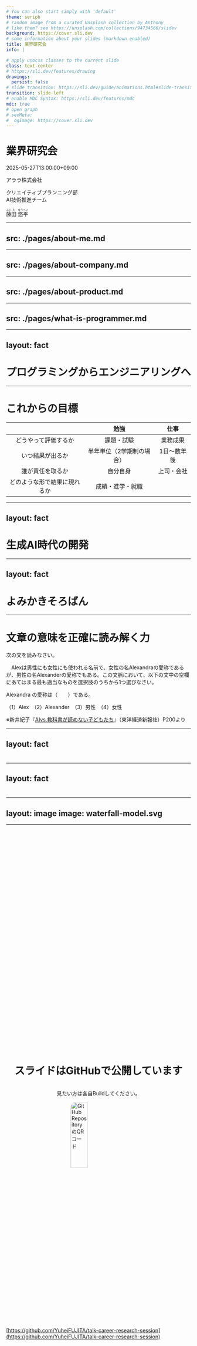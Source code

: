 ```yaml
---
# You can also start simply with 'default'
theme: seriph
# random image from a curated Unsplash collection by Anthony
# like them? see https://unsplash.com/collections/94734566/slidev
background: https://cover.sli.dev
# some information about your slides (markdown enabled)
title: 業界研究会
info: |

# apply unocss classes to the current slide
class: text-center
# https://sli.dev/features/drawing
drawings:
  persist: false
# slide transition: https://sli.dev/guide/animations.html#slide-transitions
transition: slide-left
# enable MDC Syntax: https://sli.dev/features/mdc
mdc: true
# open graph
# seoMeta:
#  ogImage: https://cover.sli.dev
---
```


# 業界研究会

2025-05-27T13:00:00+09:00

アララ株式会社

クリエイティブプランニング部<br>AI技術推進チーム

<ruby>藤<rt>ふじ</rt></ruby><ruby>田<rt>た</rt></ruby> <ruby>悠<rt>ゆう</rt></ruby><ruby>平<rt>へい</rt></ruby>

---
src: ./pages/about-me.md
---

---
src: ./pages/about-company.md
---

---
src: ./pages/about-product.md
---

---
src: ./pages/what-is-programmer.md
---

---
layout: fact
---

# プログラミングからエンジニアリングへ

---

# これからの目標

|                              |           勉強            |    仕事     |
| :--------------------------: | :-----------------------: | :---------: |
|     どうやって評価するか     |        課題・試験         |  業務成果   |
|       いつ結果が出るか       | 半年単位（2学期制の場合） | 1日〜数年後 |
|       誰が責任を取るか       |         自分自身          | 上司・会社  |
| どのような形で結果に現れるか |     成績・進学・就職      |

---
layout: fact
---

# 生成AI時代の開発

---
layout: fact
---

# よみかきそろばん

---

# 文章の意味を正確に読み解く力

次の文を読みなさい。

　Alexは男性にも女性にも使われる名前で、女性の名Alexandraの愛称であるが、男性の名Alexanderの愛称でもある。この文脈において、以下の文中の空欄にあてはまる最も適当なものを選択肢のうちから1つ選びなさい。

Alexandra の愛称は（　　）である。

（1）Alex　（2）Alexander　（3）男性　（4）女性

※新井紀子『[AIvs.教科書が読めない子どもたち](https://amzn.asia/d/dmqsbE8)』（東洋経済新報社）P200より

---
layout: fact
---

# <AutoFitText modelValue="逃げたら一つ"/>

# <AutoFitText modelValue="進めば二つ手に入る"/>

---
layout: fact
---

# <AutoFitText modelValue="よくわかんないけど"/>

# <AutoFitText modelValue="なんかわかった！"/>

---
layout: image
image: waterfall-model.svg
---

---

<div style="display: flex; flex-direction: column; justify-content: center; align-items: center; height: 50vh;">

# スライドはGitHubで公開しています

見たい方は各自Buildしてください。

<img src="/qr-github.png" alt="GitHub RepositoryのQRコード" style="width:30%; border-radius: 16px;" />

[https://github.com/YuheiFUJITA/talk-career-research-session](https://github.com/YuheiFUJITA/talk-career-research-session)

</div>
